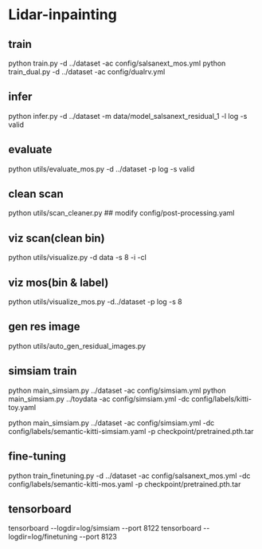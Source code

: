 # Lidar-inpainting

## train
python train.py -d ../dataset -ac config/salsanext_mos.yml
python train_dual.py -d ../dataset -ac config/dualrv.yml

## infer
python infer.py -d ../dataset -m data/model_salsanext_residual_1 -l log -s valid

## evaluate
python utils/evaluate_mos.py -d ../dataset -p log -s valid

## clean scan
python utils/scan_cleaner.py  ## modify config/post-processing.yaml

## viz scan(clean bin)
python utils/visualize.py -d data -s 8 -i -cl

## viz mos(bin & label)
python utils/visualize_mos.py -d../dataset -p log -s 8

## gen res image
python utils/auto_gen_residual_images.py

## simsiam train
python main_simsiam.py ../dataset -ac config/simsiam.yml
python main_simsiam.py ../toydata -ac config/simsiam.yml -dc config/labels/kitti-toy.yaml

python main_simsiam.py ../dataset -ac config/simsiam.yml -dc config/labels/semantic-kitti-simsiam.yaml -p checkpoint/pretrained.pth.tar

## fine-tuning
python train_finetuning.py -d ../dataset -ac config/salsanext_mos.yml -dc config/labels/semantic-kitti-mos.yaml -p checkpoint/pretrained.pth.tar

## tensorboard
tensorboard --logdir=log/simsiam --port 8122
tensorboard --logdir=log/finetuning --port 8123